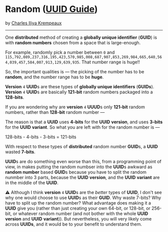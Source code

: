 # Random ([UUID Guide](../../README.md))

by [Charles Iliya Krempeaux](http://changelog.ca/)

---

One **distributed** method of creating a **globally unique identifier** (**GUID**) is with **random numbers** chosen from a space that is large-enough.

For example, randomly pick a number between `0` and `115,792,089,237,316,195,423,570,985,008,687,907,853,269,984,665,640,564,039,457,584,007,913,129,639,935`. That number range is huge!!

So, the important qualities is — the picking of the number has to be **random**, and the number range has to be **huge**.

**Version** `4` **UUID**s are these types of **globally unique identifiers** (**GUIDs**).
**Version** `4` **UUID**s are basically **121-bit** random numbers packaged into a **128-bits**.

If you are wondering why are **version** `4` **UUUD**s only **121-bit** random numbers, rather than **128-bit** random number —

The reason is that a **UUID** uses **4-bits** for the **UUID** **version**, and uses **3-bits** for the **UUID** **variant**.
So what you are left with for the random number is —

128-bits - 4-bits - 3-bits = 121-bits

With respect to these types of **distributed** random number **GUID**s, a **UUID** wasted **7-bits**.

**UUID**s are do something even worse than this, from a programming point of view, in makes putting the random numbser into the **UUID**s awkward as **random number** based **GUID**s because you have to split the random nunmber into 3 parts, because the **UUID** **version**, and the **UUID** **variant** are in the middle of the **UUID**.

⚠️ Although I think **version** `4` **UUID**s are the _better_ types of **UUID**, I don't see why one would choose to use **UUID**s as their **GUID**. Why waste 7-bits? Why have to split up the random number? What advantage does making it a **UUID** give you (rather than just creating your own 64-bit, or 128-bit, or 256-bit, or whatever random number (and not bother with the whole **UUID** **version** and **UUID** **variant**)). But nevertheless, you will very likely come across **UUIDs**, and it would be to your benefit to understand them.

